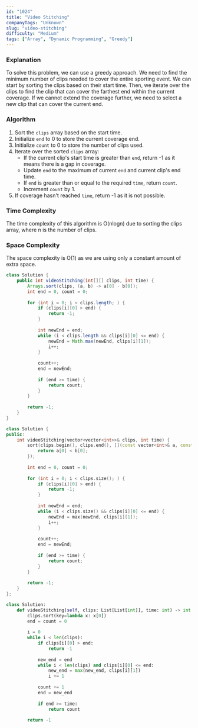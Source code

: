 ```yaml
---
id: "1024"
title: "Video Stitching"
companyTags: "Unknown"
slug: "video-stitching"
difficulty: "Medium"
tags: ["Array", "Dynamic Programming", "Greedy"]
---
```


### Explanation
To solve this problem, we can use a greedy approach. We need to find the minimum number of clips needed to cover the entire sporting event. We can start by sorting the clips based on their start time. Then, we iterate over the clips to find the clip that can cover the farthest end within the current coverage. If we cannot extend the coverage further, we need to select a new clip that can cover the current end. 

### Algorithm
1. Sort the `clips` array based on the start time.
2. Initialize `end` to 0 to store the current coverage end.
3. Initialize `count` to 0 to store the number of clips used.
4. Iterate over the sorted `clips` array:
   - If the current clip's start time is greater than `end`, return -1 as it means there is a gap in coverage.
   - Update `end` to the maximum of current `end` and current clip's end time.
   - If `end` is greater than or equal to the required `time`, return `count`.
   - Increment `count` by 1.
5. If coverage hasn't reached `time`, return -1 as it is not possible.

### Time Complexity
The time complexity of this algorithm is O(nlogn) due to sorting the clips array, where n is the number of clips.

### Space Complexity
The space complexity is O(1) as we are using only a constant amount of extra space.
```java
class Solution {
    public int videoStitching(int[][] clips, int time) {
        Arrays.sort(clips, (a, b) -> a[0] - b[0]);
        int end = 0, count = 0;
        
        for (int i = 0; i < clips.length; ) {
            if (clips[i][0] > end) {
                return -1;
            }
            
            int newEnd = end;
            while (i < clips.length && clips[i][0] <= end) {
                newEnd = Math.max(newEnd, clips[i][1]);
                i++;
            }
            
            count++;
            end = newEnd;
            
            if (end >= time) {
                return count;
            }
        }
        
        return -1;
    }
}
```

```cpp
class Solution {
public:
    int videoStitching(vector<vector<int>>& clips, int time) {
        sort(clips.begin(), clips.end(), [](const vector<int>& a, const vector<int>& b) {
            return a[0] < b[0];
        });
        
        int end = 0, count = 0;
        
        for (int i = 0; i < clips.size(); ) {
            if (clips[i][0] > end) {
                return -1;
            }
            
            int newEnd = end;
            while (i < clips.size() && clips[i][0] <= end) {
                newEnd = max(newEnd, clips[i][1]);
                i++;
            }
            
            count++;
            end = newEnd;
            
            if (end >= time) {
                return count;
            }
        }
        
        return -1;
    }
};
```

```python
class Solution:
    def videoStitching(self, clips: List[List[int]], time: int) -> int:
        clips.sort(key=lambda x: x[0])
        end = count = 0
        
        i = 0
        while i < len(clips):
            if clips[i][0] > end:
                return -1
            
            new_end = end
            while i < len(clips) and clips[i][0] <= end:
                new_end = max(new_end, clips[i][1])
                i += 1
            
            count += 1
            end = new_end
            
            if end >= time:
                return count
        
        return -1
```